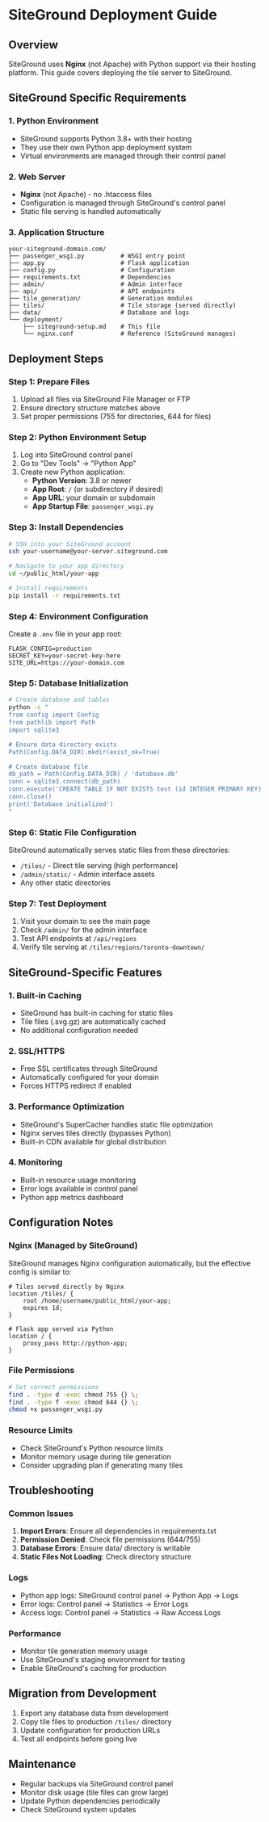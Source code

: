 # SiteGround Deployment Guide

## Overview
SiteGround uses **Nginx** (not Apache) with Python support via their hosting platform. This guide covers deploying the tile server to SiteGround.

## SiteGround Specific Requirements

### 1. Python Environment
- SiteGround supports Python 3.8+ with their hosting
- They use their own Python app deployment system
- Virtual environments are managed through their control panel

### 2. Web Server
- **Nginx** (not Apache) - no .htaccess files
- Configuration is managed through SiteGround's control panel
- Static file serving is handled automatically

### 3. Application Structure
```
your-siteground-domain.com/
├── passenger_wsgi.py          # WSGI entry point
├── app.py                     # Flask application
├── config.py                  # Configuration
├── requirements.txt           # Dependencies
├── admin/                     # Admin interface
├── api/                       # API endpoints
├── tile_generation/           # Generation modules
├── tiles/                     # Tile storage (served directly)
├── data/                      # Database and logs
└── deployment/
    ├── siteground-setup.md    # This file
    └── nginx.conf             # Reference (SiteGround manages)
```

## Deployment Steps

### Step 1: Prepare Files
1. Upload all files via SiteGround File Manager or FTP
2. Ensure directory structure matches above
3. Set proper permissions (755 for directories, 644 for files)

### Step 2: Python Environment Setup
1. Log into SiteGround control panel
2. Go to "Dev Tools" → "Python App"
3. Create new Python application:
   - **Python Version**: 3.8 or newer
   - **App Root**: `/` (or subdirectory if desired)
   - **App URL**: your domain or subdomain
   - **App Startup File**: `passenger_wsgi.py`

### Step 3: Install Dependencies
```bash
# SSH into your SiteGround account
ssh your-username@your-server.siteground.com

# Navigate to your app directory
cd ~/public_html/your-app

# Install requirements
pip install -r requirements.txt
```

### Step 4: Environment Configuration
Create a `.env` file in your app root:
```env
FLASK_CONFIG=production
SECRET_KEY=your-secret-key-here
SITE_URL=https://your-domain.com
```

### Step 5: Database Initialization
```bash
# Create database and tables
python -c "
from config import Config
from pathlib import Path
import sqlite3

# Ensure data directory exists
Path(Config.DATA_DIR).mkdir(exist_ok=True)

# Create database file
db_path = Path(Config.DATA_DIR) / 'database.db' 
conn = sqlite3.connect(db_path)
conn.execute('CREATE TABLE IF NOT EXISTS test (id INTEGER PRIMARY KEY)')
conn.close()
print('Database initialized')
"
```

### Step 6: Static File Configuration
SiteGround automatically serves static files from these directories:
- `/tiles/` - Direct tile serving (high performance)
- `/admin/static/` - Admin interface assets
- Any other static directories

### Step 7: Test Deployment
1. Visit your domain to see the main page
2. Check `/admin/` for the admin interface
3. Test API endpoints at `/api/regions`
4. Verify tile serving at `/tiles/regions/toronto-downtown/`

## SiteGround-Specific Features

### 1. Built-in Caching
- SiteGround has built-in caching for static files
- Tile files (.svg.gz) are automatically cached
- No additional configuration needed

### 2. SSL/HTTPS
- Free SSL certificates through SiteGround
- Automatically configured for your domain
- Forces HTTPS redirect if enabled

### 3. Performance Optimization
- SiteGround's SuperCacher handles static file optimization
- Nginx serves tiles directly (bypasses Python)
- Built-in CDN available for global distribution

### 4. Monitoring
- Built-in resource usage monitoring
- Error logs available in control panel
- Python app metrics dashboard

## Configuration Notes

### Nginx (Managed by SiteGround)
SiteGround manages Nginx configuration automatically, but the effective config is similar to:
```nginx
# Tiles served directly by Nginx
location /tiles/ {
    root /home/username/public_html/your-app;
    expires 1d;
}

# Flask app served via Python
location / {
    proxy_pass http://python-app;
}
```

### File Permissions
```bash
# Set correct permissions
find . -type d -exec chmod 755 {} \;
find . -type f -exec chmod 644 {} \;
chmod +x passenger_wsgi.py
```

### Resource Limits
- Check SiteGround's Python resource limits
- Monitor memory usage during tile generation
- Consider upgrading plan if generating many tiles

## Troubleshooting

### Common Issues
1. **Import Errors**: Ensure all dependencies in requirements.txt
2. **Permission Denied**: Check file permissions (644/755)
3. **Database Errors**: Ensure data/ directory is writable
4. **Static Files Not Loading**: Check directory structure

### Logs
- Python app logs: SiteGround control panel → Python App → Logs  
- Error logs: Control panel → Statistics → Error Logs
- Access logs: Control panel → Statistics → Raw Access Logs

### Performance
- Monitor tile generation memory usage
- Use SiteGround's staging environment for testing
- Enable SiteGround's caching for production

## Migration from Development
1. Export any database data from development
2. Copy tile files to production `/tiles/` directory
3. Update configuration for production URLs
4. Test all endpoints before going live

## Maintenance
- Regular backups via SiteGround control panel
- Monitor disk usage (tile files can grow large)
- Update Python dependencies periodically
- Check SiteGround system updates